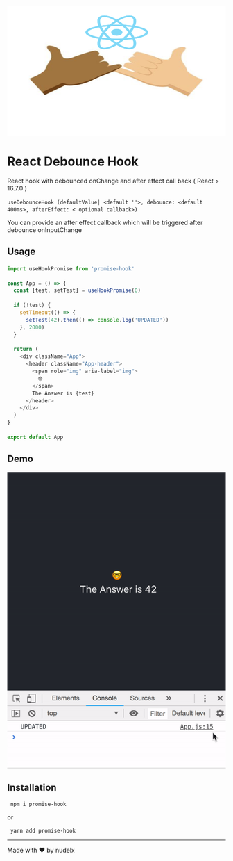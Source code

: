 <p align="center">
<img width="600px" height="300px" style="max-width: 100%; margin-right: auto;  margin-left: auto; " src="https://raw.githubusercontent.com/nudelx/promise-hook/master/img/img.png" ></p>

# React Debounce Hook

React hook with debounced onChange and after effect call back ( React > 16.7.0 )

`useDebounceHook (defaultValue| <default ''>, debounce: <default 400ms>, afterEffect: < optional callback>)`

You can provide an after effect callback which will be triggered after debounce onInputChange

## Usage

```js
import useHookPromise from 'promise-hook'

const App = () => {
  const [test, setTest] = useHookPromise(0)

  if (!test) {
    setTimeout(() => {
      setTest(42).then(() => console.log('UPDATED'))
    }, 2000)
  }

  return (
    <div className="App">
      <header className="App-header">
        <span role="img" aria-label="img">
          🤓
        </span>
        The Answer is {test}
      </header>
    </div>
  )
}

export default App
```

## Demo

![demo](https://raw.githubusercontent.com/nudelx/promise-hook/master/img/demo.gif)

## Installation

```
 npm i promise-hook
```

or

```
 yarn add promise-hook
```

---

Made with ♥ by nudelx
